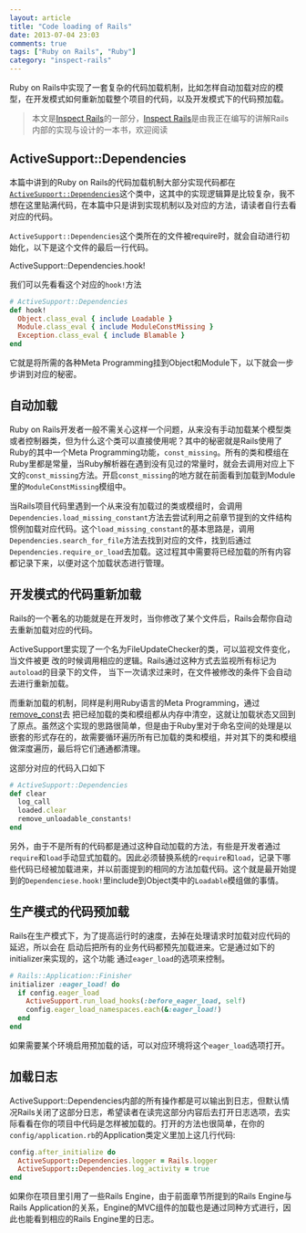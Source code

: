```yaml
---
layout: article
title: "Code loading of Rails"
date: 2013-07-04 23:03
comments: true
tags: ["Ruby on Rails", "Ruby"]
category: "inspect-rails"
---
```


Ruby on Rails中实现了一套复杂的代码加载机制，比如怎样自动加载对应的模型，在开发模式如何重新加载整个项目的代码，以及开发模式下的代码预加载。


> 本文是[Inspect Rails](/inspect-rails)的一部分，[Inspect Rails](/inspect-rails)是由我正在编写的讲解Rails内部的实现与设计的一本书，欢迎阅读

## ActiveSupport::Dependencies

本篇中讲到的Ruby on Rails的代码加载机制大部分实现代码都在[`ActiveSupport::Dependencies`][0]这个类中，这其中的实现逻辑算是比较复杂，我不想在这里贴满代码，在本篇中只是讲到实现机制以及对应的方法，请读者自行去看对应的代码。

`ActiveSupport::Dependencies`这个类所在的文件被require时，就会自动进行初始化，以下是这个文件的最后一行代码。

ActiveSupport::Dependencies.hook!

我们可以先看看这个对应的`hook!`方法

```ruby
# ActiveSupport::Dependencies
def hook!
  Object.class_eval { include Loadable }
  Module.class_eval { include ModuleConstMissing }
  Exception.class_eval { include Blamable }
end
```

它就是将所需的各种Meta Programming挂到Object和Module下，以下就会一步步讲到对应的秘密。

## 自动加载

Ruby on Rails开发者一般不需关心这样一个问题，从来没有手动加载某个模型类或者控制器类，但为什么这个类可以直接使用呢？其中的秘密就是Rails使用了Ruby的其中一个Meta Programming功能，`const_missing`。所有的类和模组在Ruby里都是常量，当Ruby解析器在遇到没有见过的常量时，就会去调用对应上下文的`const_missing`方法。开启`const_missing`的地方就在前面看到加载到Module里的`ModuleConstMissing`模组中。

当Rails项目代码里遇到一个从来没有加载过的类或模组时，会调用
`Dependencies.load_missing_constant`方法去尝试利用之前章节提到的文件结构惯例加载对应代码。这个`load_missing_constant`的基本思路是，调用`Dependencies.search_for_file`方法去找到对应的文件，找到后通过`Dependencies.require_or_load`去加载。这过程其中需要将已经加载的所有内容都记录下来，以便对这个加载状态进行管理。

## 开发模式的代码重新加载

Rails的一个著名的功能就是在开发时，当你修改了某个文件后，Rails会帮你自动去重新加载对应的代码。

ActiveSupport里实现了一个名为FileUpdateChecker的类，可以监视文件变化，当文件被更
改的时候调用相应的逻辑。Rails通过这种方式去监视所有标记为`autoload`的目录下的文件，
当下一次请求过来时，在文件被修改的条件下会自动去进行重新加载。

而重新加载的机制，同样是利用Ruby语言的Meta Programming，通过[remove_const][3]去
把已经加载的类和模组都从内存中清空，这就让加载状态又回到了原点。虽然这个实现的思路很简单，但是由于Ruby里对于命名空间的处理是以嵌套的形式存在的，故需要循环遍历所有已加载的类和模组，并对其下的类和模组做深度遍历，最后将它们通通都清理。

这部分对应的代码入口如下

```ruby
# ActiveSupport::Dependencies
def clear
  log_call
  loaded.clear
  remove_unloadable_constants!
end
```

另外，由于不是所有的代码都是通过这种自动加载的方法，有些是开发者通过`require`和`load`手动显式加载的。因此必须替换系统的`require`和`load`，记录下哪些代码已经被加载进来，并以前面提到的相同的方法加载代码。这个就是最开始提到的`Dependenciese.hook!`里include到Object类中的`Loadable`模组做的事情。

## 生产模式的代码预加载

Rails在生产模式下，为了提高运行时的速度，去掉在处理请求时加载对应代码的延迟，所以会在
启动后把所有的业务代码都预先加载进来。它是通过如下的initializer来实现的，这个功能
通过`eager_load`的选项来控制。

```ruby
# Rails::Application::Finisher
initializer :eager_load! do
  if config.eager_load
    ActiveSupport.run_load_hooks(:before_eager_load, self)
    config.eager_load_namespaces.each(&:eager_load!)
  end
end
```

如果需要某个环境启用预加载的话，可以对应环境将这个`eager_load`选项打开。

## 加载日志

ActiveSupport::Dependencies内部的所有操作都是可以输出到日志，但默认情况Rails关闭了这部分日志，希望读者在读完这部分内容后去打开日志选项，去实际看看在你的项目中代码是怎样被加载的。打开的方法也很简单，在你的`config/application.rb`的Application类定义里加上这几行代码:

```ruby
config.after_initialize do
  ActiveSupport::Dependencies.logger = Rails.logger
  ActiveSupport::Dependencies.log_activity = true
end
```

如果你在项目里引用了一些Rails Engine，由于前面章节所提到的Rails Engine与Rails Application的关系，Engine的MVC组件的加载也是通过同种方式进行，因此也能看到相应的Rails Engine里的日志。

[0]: https://github.com/rails/rails/blob/4-0-stable/activesupport/lib/active_support/dependencies.rb
[1]: http://en.wikipedia.org/wiki/Convention_over_configuration
[2]: http://www.ruby-doc.org/core-2.0/Module.html#method-i-const_missing
[3]: http://www.ruby-doc.org/core-2.0/Module.html#method-i-remove_const
[4]: http://www.ruby-doc.org/core-2.0/Module.html#method-i-append_features
